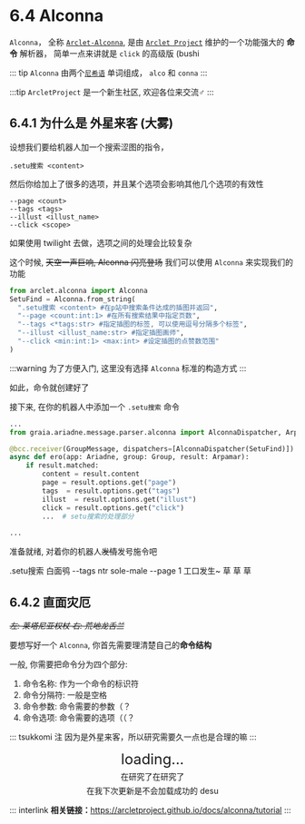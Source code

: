 # 6.4 Alconna

`Alconna`， 全称 [`Arclet-Alconna`](https://github.com/ArcletProject/Alconna), 是由 [`Arclet Project`](https://github.com/ArcletProject) 维护的一个功能强大的 **命令** 解析器， 简单一点来讲就是 `click` 的高级版 (bushi

::: tip
`Alconna` 由两个[`尼希语`](http://tieba.baidu.com/p/7268094994) 单词组成， `alco` 和 `conna`
:::

:::tip
`ArcletProject` 是一个新生社区, 欢迎各位来交流♂
:::

## 6.4.1 为什么是 外星来客 (大雾)

设想我们要给机器人加一个搜索涩图的指令，

```
.setu搜索 <content>
```

然后你给加上了很多的选项，并且某个选项会影响其他几个选项的有效性

```
--page <count>
--tags <tags>
--illust <illust_name>
--click <scope>
```

如果使用 twilight 去做，选项之间的处理会比较复杂

这个时候, ~~天空一声巨响, Alconna 闪亮登场~~ 我们可以使用 `Alconna` 来实现我们的功能

```python
from arclet.alconna import Alconna
SetuFind = Alconna.from_string(
  ".setu搜索 <content> #在p站中搜索条件达成的插图并返回",
  "--page <count:int:1> #在所有搜索结果中指定页数",
  "--tags <*tags:str> #指定插图的标签, 可以使用逗号分隔多个标签",
  "--illust <illust_name:str> #指定插图画师",
  "--click <min:int:1> <max:int> #设定插图的点赞数范围"
)
```

:::warning
为了方便入门, 这里没有选择 `Alconna` 标准的构造方式
:::


如此，命令就创建好了

接下来, 在你的机器人中添加一个 `.setu搜索` 命令

```python
...
from graia.ariadne.message.parser.alconna import AlconnaDispatcher, Arpamar

@bcc.receiver(GroupMessage, dispatchers=[AlconnaDispatcher(SetuFind)])
async def ero(app: Ariadne, group: Group, result: Arpamar):
    if result.matched:
        content = result.content
        page = result.options.get("page")
        tags  = result.options.get("tags")
        illust  = result.options.get("illust")
        click = result.options.get("click")
        ...  # setu搜索的处理部分
    
...
```

准备就绪, 对着你的机器人~~发情~~发号施令吧

<ChatPanel title="聊天记录">
  <ChatMessage name="群菜鸮" avatar="http://q1.qlogo.cn/g?b=qq&nk=2948531755&s=640">.setu搜索 白面鸮 --tags ntr sole-male --page 1 </ChatMessage>
  <ChatMessage name="EroEroBot" :avatar="$withBase('/avatar/ero.webp')">工口发生~</ChatMessage>
  <ChatMessage name="群菜龙" avatar="http://q1.qlogo.cn/g?b=qq&nk=2544704967&s=640">草</ChatMessage>
  <ChatMessage name="群菜鸡" avatar="http://q1.qlogo.cn/g?b=qq&nk=1450069615&s=640">草</ChatMessage>
  <ChatMessage name="群菜鸮" avatar="http://q1.qlogo.cn/g?b=qq&nk=2948531755&s=640">草</ChatMessage>
</ChatPanel>

## 6.4.2 直面灾厄

_~~左: 莱塔尼亚权杖 右: 荒地龙舌兰~~_

要想写好一个 `Alconna`, 你首先需要理清楚自己的**命令结构**

一般, 你需要把命令分为四个部分:
1. 命令名称: 作为一个命令的标识符  
2. 命令分隔符: 一般是空格
3. 命令参数: 命令需要的参数（？
4. 命令选项: 命令需要的选项（（？ 

::: tsukkomi 注
因为是外星来客，所以研究需要久一点也是合理的嘛
:::

<p align="center" style="font-size: 1.6rem; margin: 5px auto">loading...</p>
<p align="center" style="margin: 5px auto"><Curtain>在研究了在研究了</Curtain></p>
<p align="center" style="margin: 5px auto"><Curtain>在我下次更新是不会加载成功的 desu</Curtain></p>
<Loading></Loading>

::: interlink
**相关链接：**<https://arcletproject.github.io/docs/alconna/tutorial>
:::
